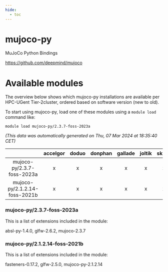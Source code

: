 ```yaml
---
hide:
  - toc
---
```


mujoco-py
=========


MuJoCo Python Bindings

https://github.com/deepmind/mujoco
# Available modules


The overview below shows which mujoco-py installations are available per HPC-UGent Tier-2cluster, ordered based on software version (new to old).

To start using mujoco-py, load one of these modules using a `module load` command like:

```shell
module load mujoco-py/2.3.7-foss-2023a
```

*(This data was automatically generated on Thu, 07 Mar 2024 at 18:35:40 CET)*  

| |accelgor|doduo|donphan|gallade|joltik|skitty|
| :---: | :---: | :---: | :---: | :---: | :---: | :---: |
|mujoco-py/2.3.7-foss-2023a|x|x|x|x|x|x|
|mujoco-py/2.1.2.14-foss-2021b|x|x|x|x|x|x|


### mujoco-py/2.3.7-foss-2023a

This is a list of extensions included in the module:

absl-py-1.4.0, glfw-2.6.2, mujoco-2.3.7

### mujoco-py/2.1.2.14-foss-2021b

This is a list of extensions included in the module:

fasteners-0.17.2, glfw-2.5.0, mujoco-py-2.1.2.14